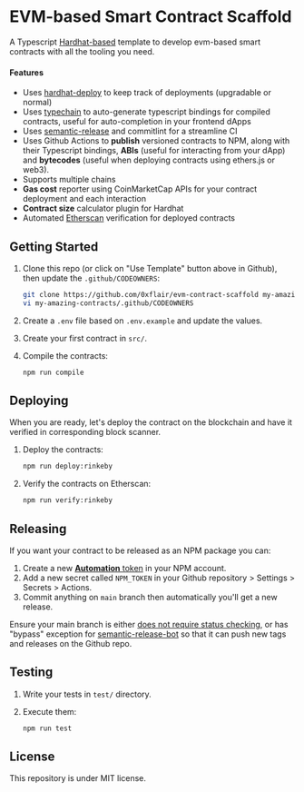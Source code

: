 # EVM-based Smart Contract Scaffold

A Typescript [Hardhat-based](https://hardhat.org/) template to develop evm-based smart contracts with all the tooling you need.

#### Features

* Uses [hardhat-deploy](https://github.com/wighawag/hardhat-deploy) to keep track of deployments (upgradable or normal)
* Uses [typechain](https://github.com/dethcrypto/TypeChain) to auto-generate typescript bindings for compiled contracts, useful for auto-completion in your frontend dApps
* Uses [semantic-release](https://github.com/semantic-release/semantic-release) and commitlint for a streamline CI
* Uses Github Actions to **publish** versioned contracts to NPM, along with their Typescript bindings, **ABIs** (useful for interacting from your dApp) and **bytecodes** (useful when deploying contracts using ethers.js or web3).
* Supports multiple chains
* **Gas cost** reporter using CoinMarketCap APIs for your contract deployment and each interaction
* **Contract size** calculator plugin for Hardhat
* Automated [Etherscan](https://etherscan.io/) verification for deployed contracts

## Getting Started

1. Clone this repo (or click on "Use Template" button above in Github), then update the `.github/CODEOWNERS`:

    ```sh
    git clone https://github.com/0xflair/evm-contract-scaffold my-amazing-contracts
    vi my-amazing-contracts/.github/CODEOWNERS
    ```

2. Create a `.env` file based on `.env.example` and update the values.
3. Create your first contract in `src/`.
4. Compile the contracts:

    ```sh
    npm run compile
    ```

## Deploying

When you are ready, let's deploy the contract on the blockchain and have it verified in corresponding block scanner.

1. Deploy the contracts:

    ```sh
    npm run deploy:rinkeby
    ```

2. Verify the contracts on Etherscan:

    ```sh
    npm run verify:rinkeby
    ```

## Releasing

If you want your contract to be released as an NPM package you can:

1. Create a new [**Automation** token](https://docs.npmjs.com/about-access-tokens) in your NPM account.
2. Add a new secret called `NPM_TOKEN` in your Github repository > Settings > Secrets > Actions.
3. Commit anything on `main` branch then automatically you'll get a new release.

Ensure your main branch is either [does not require status checking](https://docs.github.com/en/repositories/configuring-branches-and-merges-in-your-repository/defining-the-mergeability-of-pull-requests/managing-a-branch-protection-rule#creating-a-branch-protection-rule), or has "bypass" exception for [semantic-release-bot](https://github.com/semantic-release-bot) so that it can push new tags and releases on the Github repo.
## Testing

1. Write your tests in `test/` directory.
2. Execute them:

    ```sh
    npm run test
    ```

## License

This repository is under MIT license.